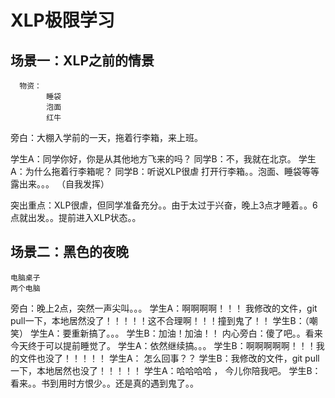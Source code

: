 # XLP极限学习
## 场景一：XLP之前的情景
	  物资：
	  		睡袋
			泡面
			红牛
旁白：大棚入学前的一天，拖着行李箱，来上班。

学生A：同学你好，你是从其他地方飞来的吗？
同学B：不，我就在北京。
学生A：为什么拖着行李箱呢？
同学B：听说XLP很虐
打开行李箱。。泡面、睡袋等等露出来。。。
（自我发挥）


突出重点：XLP很虐，但同学准备充分。。由于太过于兴奋，晚上3点才睡着。。6点就出发。。提前进入XLP状态。。



## 场景二：黑色的夜晚
	电脑桌子
	两个电脑

旁白：晚上2点，突然一声尖叫。。。
学生A：啊啊啊啊！！！ 我修改的文件，git pull一下，本地居然没了！！！！！这不合理啊！！！撞到鬼了！！
学生B：（嘲笑） 
学生A：要重新搞了。。。
学生B：加油！加油！！
内心旁白：傻了吧。。看来今天终于可以提前睡觉了。
学生A：依然继续搞。。。
学生B：啊啊啊啊啊！！！我的文件也没了！！！！！
学生A： 怎么回事？？
学生B：我修改的文件，git pull一下，本地居然也没了！！！！！
学生A：哈哈哈哈 ， 今儿你陪我吧。
学生B：看来。。书到用时方恨少。。还是真的遇到鬼了。。


##